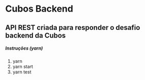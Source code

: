 # Cubos Backend

## API REST criada para responder o desafio backend da Cubos

##### Instruções (yarn)

<ol>
<li>yarn</li>
<li>yarn  start</li>
<li>yarn test</li>
</ol>
